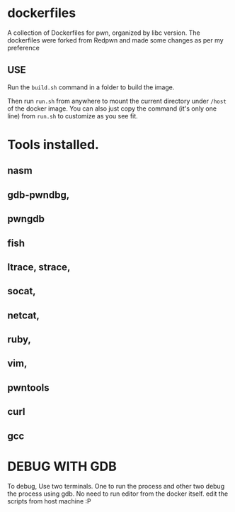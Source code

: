# dockerfiles

A collection of Dockerfiles for pwn, organized by libc version. The dockerfiles were forked from Redpwn and made some changes as per my preference
 

## USE

Run the `build.sh` command in a folder to build the image. 

Then run `run.sh` from anywhere to mount the current directory under `/host` of the docker image. You can also just copy the command (it's only one line) from `run.sh` to customize as you see fit.  

# Tools installed.



## nasm
## gdb-pwndbg,
## pwngdb
## fish
## ltrace, strace,
## socat,
## netcat,
## ruby,
## vim,
## pwntools
## curl
## gcc

# DEBUG WITH GDB

To debug, Use two terminals.
One to run the process and other two debug the process using gdb.
No need to run editor from the docker itself. edit the scripts from host machine :P
